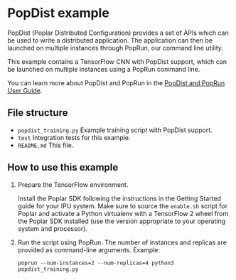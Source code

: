 # PopDist example

PopDist (Poplar Distributed Configuration) provides a set of APIs which can be used to
write a distributed application. The application can then be launched on multiple instances
through PopRun, our command line utility. 

This example contains a TensorFlow CNN with PopDist support, which can be launched on
multiple instances using a PopRun command line.

You can learn more about PopDist and PopRun in the 
[PopDist and PopRun User Guide](https://docs.graphcore.ai/projects/poprun-user-guide/en/latest/index.html).

## File structure

* `popdist_training.py` Example training script with PopDist support.
* `test` Integration tests for this example.
* `README.md` This file.

## How to use this example

1) Prepare the TensorFlow environment.

   Install the Poplar SDK following the instructions in the Getting Started
   guide for your IPU system. Make sure to source the `enable.sh` script for
   Poplar and activate a Python virtualenv with a TensorFlow 2 wheel from
   the Poplar SDK installed (use the version appropriate to your operating
   system and processor).

2) Run the script using PopRun. The number of instances and replicas are
   provided as command-line arguments. Example:

   ```
   poprun --num-instances=2 --num-replicas=4 python3 popdist_training.py
   ```
